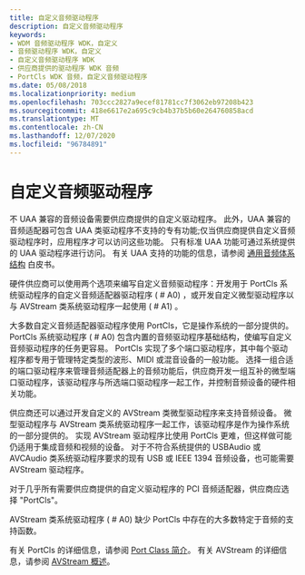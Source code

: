 ```yaml
---
title: 自定义音频驱动程序
description: 自定义音频驱动程序
keywords:
- WDM 音频驱动程序 WDK，自定义
- 音频驱动程序 WDK，自定义
- 自定义音频驱动程序 WDK
- 供应商提供的驱动程序 WDK 音频
- PortCls WDK 音频，自定义音频驱动程序
ms.date: 05/08/2018
ms.localizationpriority: medium
ms.openlocfilehash: 703ccc2827a9ecef81781cc7f3062eb97208b423
ms.sourcegitcommit: 418e6617e2a695c9cb4b37b5b60e264760858acd
ms.translationtype: MT
ms.contentlocale: zh-CN
ms.lasthandoff: 12/07/2020
ms.locfileid: "96784891"
---
```

# <a name="custom-audio-drivers"></a>自定义音频驱动程序


不 UAA 兼容的音频设备需要供应商提供的自定义驱动程序。 此外，UAA 兼容的音频适配器可包含 UAA 类驱动程序不支持的专有功能;仅当供应商提供自定义音频驱动程序时，应用程序才可以访问这些功能。 只有标准 UAA 功能可通过系统提供的 UAA 驱动程序进行访问。 有关 UAA 支持的功能的信息，请参阅 [通用音频体系结构](/previous-versions/windows/hardware/design/dn640534(v=vs.85)) 白皮书。

硬件供应商可以使用两个选项来编写自定义音频驱动程序：开发用于 PortCls 系统驱动程序的自定义音频适配器驱动程序 ( # A0) ，或开发自定义微型驱动程序以与 AVStream 类系统驱动程序一起使用 ( # A1) 。

大多数自定义音频适配器驱动程序使用 PortCls，它是操作系统的一部分提供的。 PortCls 系统驱动程序 ( # A0) 包含内置的音频驱动程序基础结构，使编写自定义音频驱动程序的任务更容易。 PortCls 实现了多个端口驱动程序，其中每个驱动程序都专用于管理特定类型的波形、MIDI 或混音设备的一般功能。 选择一组合适的端口驱动程序来管理音频适配器上的音频功能后，供应商开发一组互补的微型端口驱动程序，该驱动程序与所选端口驱动程序一起工作，并控制音频设备的硬件相关功能。

供应商还可以通过开发自定义的 AVStream 类微型驱动程序来支持音频设备。 微型驱动程序与 AVStream 类系统驱动程序一起工作，该驱动程序是作为操作系统的一部分提供的。 实现 AVStream 驱动程序比使用 PortCls 更难，但这样做可能仍适用于集成音频和视频的设备。 对于不符合系统提供的 USBAudio 或 AVCAudio 类系统驱动程序要求的现有 USB 或 IEEE 1394 音频设备，也可能需要 AVStream 驱动程序。

对于几乎所有需要供应商提供的自定义驱动程序的 PCI 音频适配器，供应商应选择 "PortCls"。

AVStream 类系统驱动程序 ( # A0) 缺少 PortCls 中存在的大多数特定于音频的支持函数。

有关 PortCls 的详细信息，请参阅 [Port Class 简介](introduction-to-port-class.md)。 有关 AVStream 的详细信息，请参阅 [AVStream 概述](../stream/avstream-overview.md)。

 

